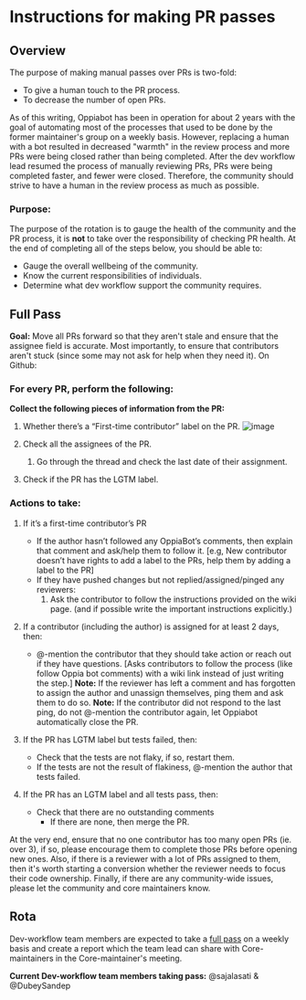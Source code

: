 # Instructions for making PR passes

## Overview

The purpose of making manual passes over PRs is two-fold:

* To give a human touch to the PR process.
* To decrease the number of open PRs.

As of this writing, Oppiabot has been in operation for about 2 years with the goal of automating most of the processes that used to be done by the former maintainer's group on a weekly basis. However, replacing a human with a bot resulted in decreased "warmth" in the review process and more PRs were being closed rather than being completed. After the dev workflow lead resumed the process of manually reviewing PRs, PRs were being completed faster, and fewer were closed. Therefore, the community should strive to have a human in the review process as much as possible.

### Purpose:

The purpose of the rotation is to gauge the health of the community and the PR process, it is **not** to take over the responsibility of checking PR health. At the end of completing all of the steps below, you should be able to:

* Gauge the overall wellbeing of the community.
* Know the current responsibilities of individuals.
* Determine what dev workflow support the community requires.

## Full Pass

**Goal:** Move all PRs forward so that they aren't stale and ensure that the assignee field is accurate. Most importantly, to ensure that contributors aren't stuck (since some may not ask for help when they need it).
On Github:

### For every PR, perform the following:

**Collect the following pieces of information from the PR:**
1. Whether there’s a “First-time contributor” label on the PR.
  ![image](https://user-images.githubusercontent.com/16653571/110330462-c8811900-8043-11eb-973e-d7dc609a8571.png)

2. Check all the assignees of the PR.
   1. Go through the thread and check the last date of their assignment.
3. Check if the PR has the LGTM label.


### Actions to take:
1. If it’s a first-time contributor’s PR
   - If the author hasn’t followed any OppiaBot’s comments, then explain that comment and ask/help them to follow it. [e.g, New contributor doesn’t have rights to add a label to the PRs, help them by adding a label to the PR]
   - If they have pushed changes but not replied/assigned/pinged any reviewers:
      1. Ask the contributor to follow the instructions provided on the wiki page. (and if possible write the important instructions explicitly.)


2. If a contributor (including the author) is assigned for at least 2 days, then:
   - @-mention the contributor that they should take action or reach out if they have questions. [Asks contributors to follow the process (like follow Oppia bot comments) with a wiki link instead of just writing the step.]
**Note:** If the reviewer has left a comment and has forgotten to assign the author and unassign themselves, ping them and ask them to do so.
**Note:** If the contributor did not respond to the last ping, do not @-mention the contributor again, let Oppiabot automatically close the PR.
3. If the PR has LGTM label but tests failed, then:
   - Check that the tests are not flaky, if so, restart them.
   - If the tests are not the result of flakiness, @-mention the author that tests failed.
4. If the PR has an LGTM label and all tests pass, then:
   - Check that there are no outstanding comments
      - If there are none, then merge the PR.


At the very end, ensure that no one contributor has too many open PRs (ie. over 3), if so, please encourage them to complete those PRs before opening new ones. Also, if there is a reviewer with a lot of PRs assigned to them, then it's worth starting a conversion whether the reviewer needs to focus their code ownership. Finally, if there are any community-wide issues, please let the community and core maintainers know.


## Rota

Dev-workflow team members are expected to take a [full pass](#full-pass) on a weekly basis and create a report which the team lead can share with Core-maintainers in the Core-maintainer's meeting.

**Current Dev-workflow team members taking pass:** @sajalasati & @DubeySandep
